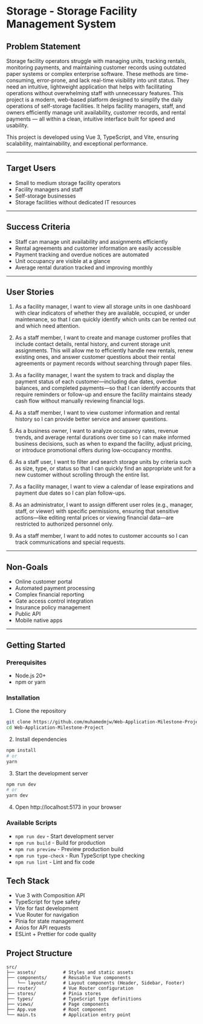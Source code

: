 # Storage - Storage Facility Management System

## Problem Statement
Storage facility operators struggle with managing units, tracking rentals, monitoring payments, and maintaining customer records using outdated paper systems or complex enterprise software. These methods are time-consuming, error-prone, and lack real-time visibility into unit status. They need an intuitive, lightweight application that helps with facilitating operations without overwhelming staff with unnecessary features. This project is a modern, web-based platform designed to simplify the daily operations of self-storage facilities. It helps facility managers, staff, and owners efficiently manage unit availability, customer records, and rental payments — all within a clean, intuitive interface built for speed and usability.

This project is developed using Vue 3, TypeScript, and Vite, ensuring scalability, maintainability, and exceptional performance.

---

## Target Users
- Small to medium storage facility operators
- Facility managers and staff
- Self-storage businesses
- Storage facilities without dedicated IT resources

---

## Success Criteria
- Staff can manage unit availability and assignments efficiently
- Rental agreements and customer information are easily accessible
- Payment tracking and overdue notices are automated
- Unit occupancy are visible at a glance
- Average rental duration tracked and improving monthly

---

## User Stories

1. As a facility manager, I want to view all storage units in one dashboard with clear indicators of whether they are available, occupied, or under maintenance, so that I can quickly identify which units can be rented out and which need attention.

2. As a staff member, I want to create and manage customer profiles that include contact details, rental history, and current storage unit assignments. This will allow me to efficiently handle new rentals, renew existing ones, and answer customer questions about their rental agreements or payment records without searching through paper files.

3. As a facility manager, I want the system to track and display the payment status of each customer—including due dates, overdue balances, and completed payments—so that I can identify accounts that require reminders or follow-up and ensure the facility maintains steady cash flow without manually reviewing financial logs.

4. As a staff member, I want to view customer information and rental history so I can provide better service and answer questions.

5. As a business owner, I want to analyze occupancy rates, revenue trends, and average rental durations over time so I can make informed business decisions, such as when to expand the facility, adjust pricing, or introduce promotional offers during low-occupancy months.

6. As a staff user, I want to filter and search storage units by criteria such as size, type, or status so that I can quickly find an appropriate unit for a new customer without scrolling through the entire list.

7. As a facility manager, I want to view a calendar of lease expirations and payment due dates so I can plan follow-ups.

8. As an administrator, I want to assign different user roles (e.g., manager, staff, or viewer) with specific permissions, ensuring that sensitive actions—like editing rental prices or viewing financial data—are restricted to authorized personnel only.

9. As a staff member, I want to add notes to customer accounts so I can track communications and special requests.

---

## Non-Goals

- Online customer portal
- Automated payment processing
- Complex financial reporting
- Gate access control integration
- Insurance policy management
- Public API
- Mobile native apps

---

## Getting Started

### Prerequisites
- Node.js 20+
- npm or yarn

### Installation
1. Clone the repository
```bash
git clone https://github.com/muhamedmjw/Web-Application-Milestone-Project
cd Web-Application-Milestone-Project
```

2. Install dependencies
```bash
npm install
# or
yarn
```

3. Start the development server
```bash
npm run dev
# or
yarn dev
```

4. Open http://localhost:5173 in your browser

### Available Scripts
- `npm run dev` - Start development server
- `npm run build` - Build for production
- `npm run preview` - Preview production build
- `npm run type-check` - Run TypeScript type checking
- `npm run lint` - Lint and fix code

## Tech Stack
- Vue 3 with Composition API
- TypeScript for type safety
- Vite for fast development
- Vue Router for navigation
- Pinia for state management
- Axios for API requests
- ESLint + Prettier for code quality

## Project Structure
```
src/
├── assets/          # Styles and static assets
├── components/      # Reusable Vue components
│   └── layout/      # Layout components (Header, Sidebar, Footer)
├── router/          # Vue Router configuration
├── stores/          # Pinia stores
├── types/           # TypeScript type definitions
├── views/           # Page components
├── App.vue          # Root component
└── main.ts          # Application entry point
```